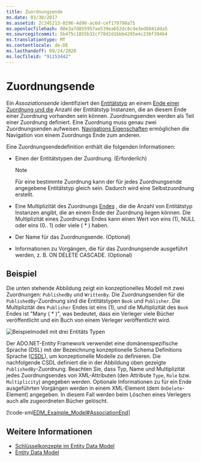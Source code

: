 ```yaml
---
title: Zuordnungsende
ms.date: 03/30/2017
ms.assetid: 2c345213-0296-4d90-ac6d-cef179798a75
ms.openlocfilehash: 00e3a7d855957ae539ea652dc8cde3ed8841dda5
ms.sourcegitcommit: 5b475c1855b32cf78d2d1bbb4295e4c236f39464
ms.translationtype: MT
ms.contentlocale: de-DE
ms.lasthandoff: 09/24/2020
ms.locfileid: "91153442"
---
```

# <a name="association-end"></a>Zuordnungsende

Ein *Assoziationsende* identifiziert den [Entitätstyp](entity-type.md) an einem [Ende einer Zuordnung und die](association-type.md) Anzahl der Entitätstyp Instanzen, die an diesem Ende einer Zuordnung vorhanden sein können. Zuordnungsenden werden als Teil einer Zuordnung definiert. Eine Zuordnung muss genau zwei Zuordnungsenden aufweisen. [Navigations Eigenschaften](navigation-property.md) ermöglichen die Navigation von einem Zuordnungs Ende zum anderen.  
  
 Eine Zuordnungsendedefinition enthält die folgenden Informationen:  
  
- Einen der Entitätstypen der Zuordnung. (Erforderlich)  
  
    > [!NOTE]
    > Für eine bestimmte Zuordnung kann der für jedes Zuordnungsende angegebene Entitätstyp gleich sein. Dadurch wird eine Selbstzuordnung erstellt.  
  
- Eine Multiplizität des Zuordnungs [Endes](association-end-multiplicity.md) , die die Anzahl von Entitätstyp Instanzen angibt, die an einem Ende der Zuordnung liegen können. Die Multiplizität eines Zuordnungs Endes kann einen Wert von eins (1), NULL oder eins (0.. 1) oder viele ( \* ) haben.  
  
- Der Name für das Zuordnungsende. (Optional)  
  
- Informationen zu Vorgängen, die für das Zuordnungsende ausgeführt werden, z. B. ON DELETE CASCADE. (Optional)  
  
## <a name="example"></a>Beispiel  

 Die unten stehende Abbildung zeigt ein konzeptionelles Modell mit zwei Zuordnungen: `PublishedBy` und `WrittenBy`. Die Zuordnungsenden für die `PublishedBy`-Zuordnung sind die Entitätstypen `Book` und `Publisher`. Die Multiplizität des `Publisher` Endes ist eins (1), und die Multiplizität des `Book` Endes ist "Many ( \* )", was bedeutet, dass ein Verleger viele Bücher veröffentlicht und ein Buch von einem Verleger veröffentlicht wird.  
  
 ![Beispielmodell mit drei Entitäts Typen](./media/association-end/example-model-three-entity-types.gif)  
  
 Der ADO.NET-Entity Framework verwendet eine domänenspezifische Sprache (DSL) mit der Bezeichnung konzeptionelle Schema Definitions Sprache ([CSDL](/ef/ef6/modeling/designer/advanced/edmx/csdl-spec)), um konzeptionelle Modelle zu definieren. Die nachfolgende CSDL definiert die in der Abbildung oben gezeigte `PublishedBy`-Zuordnung. Beachten Sie, dass Typ, Name und Multiplizität jedes Zuordnungsendes von XML-Attributen (den Attribute `Type`, `Role` bzw. `Multiplicity`) angegeben werden. Optionale Informationen zu für ein Ende ausgeführten Vorgängen werden in einem XML-Element (dem `OnDelete`-Element) angegeben. In diesem Fall werden beim Löschen eines Verlegers auch alle zugeordneten Bücher gelöscht.  
  
 [!code-xml[EDM_Example_Model#AssociationEnd](../../../../samples/snippets/xml/VS_Snippets_Data/edm_example_model/xml/books3.edmx#associationend)]  
  
## <a name="see-also"></a>Weitere Informationen

- [Schlüsselkonzepte im Entity Data Model](entity-data-model-key-concepts.md)
- [Entity Data Model](entity-data-model.md)

